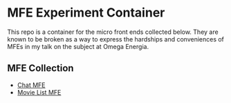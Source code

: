 # MFE Experiment Container

This repo is a container for the micro front ends collected below.
They are known to be broken as a way to express the hardships and conveniences of MFEs in my talk on the subject at Omega Energia.

## MFE Collection

- [Chat MFE](https://github.com/codechriscode/mfe-chat)
- [Movie List MFE](https://github.com/codechriscode/mfe-movie-list)

